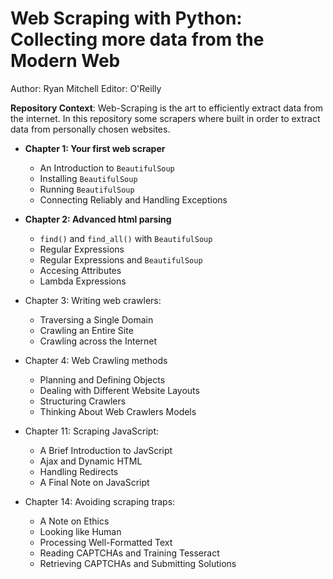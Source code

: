 
# Web Scraping with Python: Collecting more data from the Modern Web #
Author: Ryan Mitchell
Editor: O'Reilly 

**Repository Context**: Web-Scraping is the art to efficiently extract data from the internet. In this repository some scrapers where built in order to extract data from personally chosen websites. 

* **Chapter 1: Your first web scraper**
  - An Introduction to `BeautifulSoup`
  - Installing `BeautifulSoup`
  - Running `BeautifulSoup`
  - Connecting Reliably and Handling Exceptions

* **Chapter 2: Advanced html parsing**
  - `find()` and `find_all()` with `BeautifulSoup`
  - Regular Expressions
  - Regular Expressions and `BeautifulSoup`
  - Accesing Attributes
  - Lambda Expressions

* Chapter 3: Writing web crawlers:
  - Traversing a Single Domain
  - Crawling an Entire Site
  - Crawling across the Internet

* Chapter 4: Web Crawling methods
  - Planning and Defining Objects
  - Dealing with Different Website Layouts
  - Structuring Crawlers
  - Thinking About Web Crawlers Models

* Chapter 11: Scraping JavaScript:
   - A Brief Introduction to JavScript
   - Ajax and Dynamic HTML
   - Handling Redirects
   - A Final Note on JavaScript


* Chapter 14: Avoiding scraping traps:
  - A Note on Ethics
  - Looking like Human
  - Processing Well-Formatted Text
  - Reading CAPTCHAs and Training Tesseract
  - Retrieving CAPTCHAs and Submitting Solutions 
  

